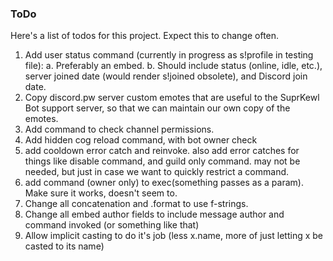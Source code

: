 ### ToDo

Here's a list of todos for this project. Expect this to change often.

1. Add user status command (currently in progress as s!profile in testing file):
  a. Preferably an embed.
  b. Should include status (online, idle, etc.), server joined date (would render s!joined obsolete), and Discord join date.
2. Copy discord.pw server custom emotes that are useful to the SuprKewl Bot support server, so that we can maintain our own copy of the emotes.
3. Add command to check channel permissions.
4. Add hidden cog reload command, with bot owner check
5. add cooldown error catch and reinvoke. also add error catches for things like disable command, and guild only command. may not be needed, but just in case we want to quickly restrict a command.
6. add command (owner only) to exec(something passes as a param). Make sure it works, doesn't seem to.
7. Change all concatenation and .format to use f-strings.
8. Change all embed author fields to include message author and command invoked (or something like that)
9. Allow implicit casting to do it's job (less x.name, more of just letting x be casted to its name)